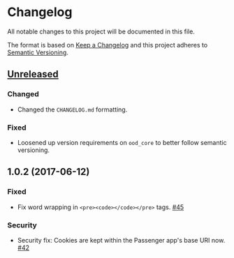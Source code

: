 # Changelog

All notable changes to this project will be documented in this file.

The format is based on [Keep a Changelog](http://keepachangelog.com/en/1.0.0/)
and this project adheres to [Semantic Versioning](http://semver.org/spec/v2.0.0.html).

## [Unreleased]

### Changed

- Changed the `CHANGELOG.md` formatting.

### Fixed

- Loosened up version requirements on `ood_core` to better follow semantic
  versioning.

## 1.0.2 (2017-06-12)

### Fixed

- Fix word wrapping in `<pre><code></code></pre>` tags.
  [#45](https://github.com/OSC/ood_appkit/pull/45)

### Security

- Security fix: Cookies are kept within the Passenger app's base URI now.
  [#42](https://github.com/OSC/ood_appkit/pull/42)

[Unreleased]: https://github.com/OSC/ood_appkit/compare/v1.0.2...HEAD
